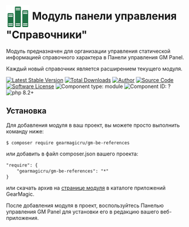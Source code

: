 # <img src="https://raw.githubusercontent.com/gearmagicru/gm-be-reference/refs/heads/main/assets/images/icon.svg" width="64px" height="64px" align="absmiddle"> Модуль панели управления "Справочники"

Модуль предназначен для организации управления статической информацией справочного характера в Панели управления GM Panel.

Каждый новый справочник является расширением текущего модуля.

[![Latest Stable Version](https://img.shields.io/packagist/v/gearmagicru/gm-be-reference.svg)](https://packagist.org/packages/gearmagicru/gm-be-references)
[![Total Downloads](https://img.shields.io/packagist/dt/gearmagicru/gm-be-reference.svg)](https://packagist.org/packages/gearmagicru/gm-be-references)
[![Author](https://img.shields.io/badge/author-anton.tivonenko@gmail.com-blue.svg)](mailto:anton.tivonenko@gmail)
[![Source Code](https://img.shields.io/badge/source-gearmagicru/gm--be--references-blue.svg)](https://github.com/gearmagicru/gm-be-references)
[![Software License](https://img.shields.io/badge/license-MIT-brightgreen.svg)](https://github.com/gearmagicru/gm-be-references/blob/master/LICENSE)
![Component type: module](https://img.shields.io/badge/component%20type-module-blue.svg)
![Component ID: ?](https://img.shields.io/badge/component%20id-gm.be.references-green.svg)
![php 8.2+](https://img.shields.io/badge/php-min%208.2-red.svg)

## Установка

Для добавления модуля в ваш проект, вы можете просто выполнить команду ниже:

```
$ composer require gearmagicru/gm-be-references
```

или добавить в файл composer.json вашего проекта:
```
"require": {
    "gearmagicru/gm-be-references": "*"
}
```
или скачать архив на [странице модуля](https://apps.gearmagic.ru/component/gm-be-references) в каталоге приложений GearMagic.

После добавления модуля в проект, воспользуйтесь Панелью управления GM Panel для установки его в редакцию вашего веб-приложения.

